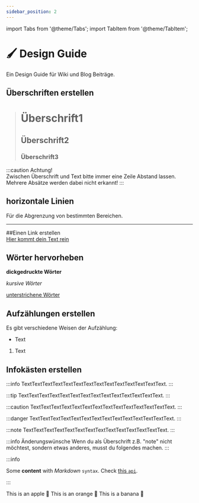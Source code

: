 ```yaml
---
sidebar_position: 2
---
```


import Tabs from '@theme/Tabs';
import TabItem from '@theme/TabItem';


# 🖌️ Design Guide

Ein Design Guide für Wiki und Blog Beiträge.


## Überschriften erstellen  

># Überschrift1  
>
>## Überschrift2  
>
>### Überschrift3  

:::caution Achtung!  
Zwischen Überschrift und Text bitte immer eine Zeile Abstand lassen. Mehrere Absätze werden dabei nicht erkannt!
:::  


## horizontale Linien  

Für die Abgrenzung von bestimmten Bereichen.  

---  

##Einen Link erstellen  
[Hier kommt dein Text rein](https://www.wir-machen-druck.de/product-icon/lehrerstempel-automatik-mit-motiv-das-hast-du-super-gemacht/thumbnail/lehrerstempel-automatik-mit-motiv-das-hast-du-super-gemacht_5aca7f96e7e3c796c3463f2c5ad01f8249.png)  

## Wörter hervorheben  
**dickgedruckte Wörter**  

*kursive Wörter*  

<u>unterstrichene Wörter</u>  


## Aufzählungen erstellen  
Es gibt verschiedene Weisen der Aufzählung:  

- Text  

1. Text  

## Infokästen erstellen  

:::info
TextTextTextTextTextTextTextTextTextTextTextTextTextText.
:::

:::tip
TextTextTextTextTextTextTextTextTextTextTextTextTextText.
:::

:::caution
TextTextTextTextTextTextTextTextTextTextTextTextTextText.
:::

:::danger
TextTextTextTextTextTextTextTextTextTextTextTextTextText.
:::

:::note
TextTextTextTextTextTextTextTextTextTextTextTextTextText.
:::

:::info Änderungswünsche
Wenn du als Überschrift z.B. "note" nicht möchtest, sondern etwas anderes, musst du folgendes machen.
:::








:::info

Some **content** with _Markdown_ `syntax`. Check [this `api`](#).

:::










<Tabs>
  <TabItem value="apple" label="Apple" default>
    This is an apple 🍎
  </TabItem>
  <TabItem value="orange" label="Orange">
    This is an orange 🍊
  </TabItem>
  <TabItem value="banana" label="Banana">
    This is a banana 🍌
  </TabItem>
</Tabs>
